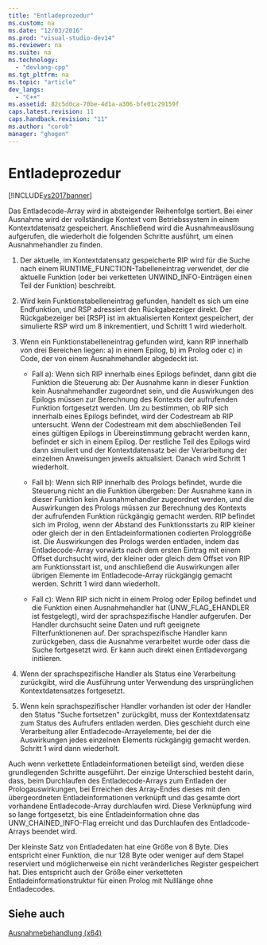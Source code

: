 ```yaml
---
title: "Entladeprozedur"
ms.custom: na
ms.date: "12/03/2016"
ms.prod: "visual-studio-dev14"
ms.reviewer: na
ms.suite: na
ms.technology: 
  - "devlang-cpp"
ms.tgt_pltfrm: na
ms.topic: "article"
dev_langs: 
  - "C++"
ms.assetid: 82c5d0ca-70be-4d1a-a306-bfe01c29159f
caps.latest.revision: 11
caps.handback.revision: "11"
ms.author: "corob"
manager: "ghogen"
---
```

# Entladeprozedur
[!INCLUDE[vs2017banner](../assembler/inline/includes/vs2017banner.md)]

Das Entladecode\-Array wird in absteigender Reihenfolge sortiert.  Bei einer Ausnahme wird der vollständige Kontext vom Betriebssystem in einem Kontextdatensatz gespeichert.  Anschließend wird die Ausnahmeauslösung aufgerufen, die wiederholt die folgenden Schritte ausführt, um einen Ausnahmehandler zu finden.  
  
1.  Der aktuelle, im Kontextdatensatz gespeicherte RIP wird für die Suche nach einem RUNTIME\_FUNCTION\-Tabelleneintrag verwendet, der die aktuelle Funktion \(oder bei verketteten UNWIND\_INFO\-Einträgen einen Teil der Funktion\) beschreibt.  
  
2.  Wird kein Funktionstabelleneintrag gefunden, handelt es sich um eine Endfunktion, und RSP adressiert den Rückgabezeiger direkt.  Der Rückgabezeiger bei \[RSP\] ist im aktualisierten Kontext gespeichert, der simulierte RSP wird um 8 inkrementiert, und Schritt 1 wird wiederholt.  
  
3.  Wenn ein Funktionstabelleneintrag gefunden wird, kann RIP innerhalb von drei Bereichen liegen: a\) in einem Epilog, b\) im Prolog oder c\) in Code, der von einem Ausnahmehandler abgedeckt ist.  
  
    -   Fall a\): Wenn sich RIP innerhalb eines Epilogs befindet, dann gibt die Funktion die Steuerung ab: Der Ausnahme kann in dieser Funktion kein Ausnahmehandler zugeordnet sein, und die Auswirkungen des Epilogs müssen zur Berechnung des Kontexts der aufrufenden Funktion fortgesetzt werden.  Um zu bestimmen, ob RIP sich innerhalb eines Epilogs befindet, wird der Codestream ab RIP untersucht.  Wenn der Codestream mit dem abschließenden Teil eines gültigen Epilogs in Übereinstimmung gebracht werden kann, befindet er sich in einem Epilog. Der restliche Teil des Epilogs wird dann simuliert und der Kontextdatensatz bei der Verarbeitung der einzelnen Anweisungen jeweils aktualisiert.  Danach wird Schritt 1 wiederholt.  
  
    -   Fall b\): Wenn sich RIP innerhalb des Prologs befindet, wurde die Steuerung nicht an die Funktion übergeben: Der Ausnahme kann in dieser Funktion kein Ausnahmehandler zugeordnet werden, und die Auswirkungen des Prologs müssen zur Berechnung des Kontexts der aufrufenden Funktion rückgängig gemacht werden.  RIP befindet sich im Prolog, wenn der Abstand des Funktionsstarts zu RIP kleiner oder gleich der in den Entladeinformationen codierten Prologgröße ist.  Die Auswirkungen des Prologs werden entladen, indem das Entladecode\-Array vorwärts nach dem ersten Eintrag mit einem Offset durchsucht wird, der kleiner oder gleich dem Offset von RIP am Funktionsstart ist, und anschließend die Auswirkungen aller übrigen Elemente im Entladecode\-Array rückgängig gemacht werden.  Schritt 1 wird dann wiederholt.  
  
    -   Fall c\): Wenn RIP sich nicht in einem Prolog oder Epilog befindet und die Funktion einen Ausnahmehandler hat \(UNW\_FLAG\_EHANDLER ist festgelegt\), wird der sprachspezifische Handler aufgerufen.  Der Handler durchsucht seine Daten und ruft geeignete Filterfunktionenen auf.  Der sprachspezifische Handler kann zurückgeben, dass die Ausnahme verarbeitet wurde oder dass die Suche fortgesetzt wird.  Er kann auch direkt einen Entladevorgang initiieren.  
  
4.  Wenn der sprachspezifische Handler als Status eine Verarbeitung zurückgibt, wird die Ausführung unter Verwendung des ursprünglichen Kontextdatensatzes fortgesetzt.  
  
5.  Wenn kein sprachspezifischer Handler vorhanden ist oder der Handler den Status "Suche fortsetzen" zurückgibt, muss der Kontextdatensatz zum Status des Aufrufers entladen werden.  Dies geschieht durch eine Verarbeitung aller Entladecode\-Arrayelemente, bei der die Auswirkungen jedes einzelnen Elements rückgängig gemacht werden.  Schritt 1 wird dann wiederholt.  
  
 Auch wenn verkettete Entladeinformationen beteiligt sind, werden diese grundlegenden Schritte ausgeführt.  Der einzige Unterschied besteht darin, dass, beim Durchlaufen des Entladecode\-Arrays zum Entladen der Prologauswirkungen, bei Erreichen des Array\-Endes dieses mit den übergeordneten Entladeinformationen verknüpft und das gesamte dort vorhandene Entladecode\-Array durchlaufen wird.  Diese Verknüpfung wird so lange fortgesetzt, bis eine Entladeinformation ohne das UNW\_CHAINED\_INFO\-Flag erreicht und das Durchlaufen des Entladcode\-Arrays beendet wird.  
  
 Der kleinste Satz von Entladedaten hat eine Größe von 8 Byte.  Dies entspricht einer Funktion, die nur 128 Byte oder weniger auf dem Stapel reserviert und möglicherweise ein nicht veränderliches Register gespeichert hat.  Dies entspricht auch der Größe einer verketteten Entladeinformationstruktur für einen Prolog mit Nulllänge ohne Entladecodes.  
  
## Siehe auch  
 [Ausnahmebehandlung \(x64\)](../build/exception-handling-x64.md)